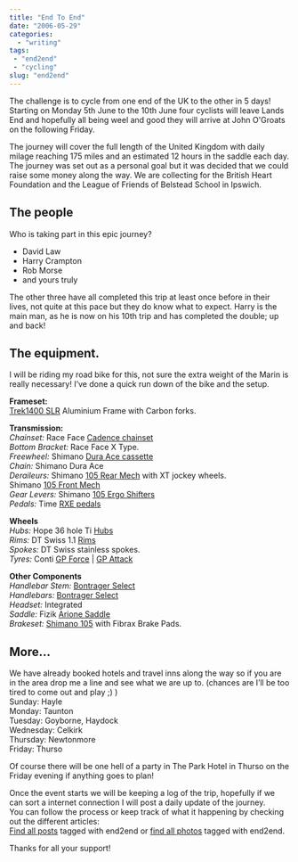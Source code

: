 ```yaml
---
title: "End To End"
date: "2006-05-29"
categories: 
  - "writing"
tags:
 - "end2end"
 - "cycling"
slug: "end2end"
---
```


The challenge is to cycle from one end of the UK to the other in 5 days!  
Starting on Monday 5th June to the 10th June four cyclists will leave Lands End and hopefully all being weel and good they will arrive at John O'Groats on the following Friday.  

The journey will cover the full length of the United Kingdom with daily milage reaching 175 miles and an estimated 12 hours in the saddle each day.  
The journey was set out as a personal goal but it was decided that we could raise some money along the way. We are collecting for the British Heart Foundation and the League of Friends of Belstead School in Ipswich.

## The people

Who is taking part in this epic journey?  
- David Law  
- Harry Crampton  
- Rob Morse  
- and yours truly

The other three have all completed this trip at least once before in their lives, not quite at this pace but they do know what to expect. Harry is the main man, as he is now on his 10th trip and has completed the double; up and back!

## The equipment.

I will be riding my road bike for this, not sure the extra weight of the Marin is really necessary! I’ve done a quick run down of the bike and the setup. 

**Frameset:**  
[Trek1400 SLR](https://static.flickr.com/71/157440389_af5f624f9f.jpg) Aluminium Frame with Carbon forks.

**Transmission:**  
_Chainset:_ Race Face [Cadence chainset](https://static.flickr.com/58/157420266_6e46a88486.jpg)  
_Bottom Bracket:_ Race Face X Type.  
_Freewheel:_ Shimano [Dura Ace cassette](https://static.flickr.com/47/157434573_9779d01769.jpg)  
_Chain:_ Shimano Dura Ace  
_Deraileurs:_ Shimano [105 Rear Mech](https://static.flickr.com/65/157418227_460a950261.jpg) with XT jockey wheels.  
Shimano [105 Front Mech](https://static.flickr.com/54/157419273_c8a8fdd667.jpg)  
_Gear Levers:_ Shimano [105 Ergo Shifters](https://static.flickr.com/66/157416481_41a84ed581.jpg)  
_Pedals:_ Time [RXE pedals](https://static.flickr.com/59/157422720_fc973b3b57.jpg)

**Wheels**  
_Hubs:_ Hope 36 hole Ti [Hubs](https://static.flickr.com/56/157421091_604a19d33b.jpg)  
_Rims:_ DT Swiss 1.1 [Rims](https://static.flickr.com/61/157423473_b527c5951b.jpg)  
_Spokes:_ DT Swiss stainless spokes.  
_Tyres:_ Conti [GP Force](https://static.flickr.com/69/157436448_ffccb23153.jpg) | [GP Attack](https://static.flickr.com/64/157424127_b1700906a1.jpg)

**Other Components**  
_Handlebar Stem:_ [Bontrager Select](https://static.flickr.com/65/157414347_e6876ee21a.jpg)  
_Handlebars:_ [Bontrager Select](https://static.flickr.com/58/157415527_6e607326e1.jpg)  
_Headset:_ Integrated  
_Saddle:_ Fizik [Arione Saddle](https://static.flickr.com/61/157438660_a2fc0e8f8f.jpg)  
_Brakeset:_ [Shimano 105](https://static.flickr.com/59/157435719_74fcff5e1a.jpg) with Fibrax Brake Pads.

## More…

We have already booked hotels and travel inns along the way so if you are in the area drop me a line and see what we are up to. (chances are I’ll be too tired to come out and play ;) )  
Sunday: Hayle  
Monday: Taunton  
Tuesday: Goyborne, Haydock  
Wednesday: Celkirk  
Thursday: Newtonmore  
Friday: Thurso

Of course there will be one hell of a party in The Park Hotel in Thurso on the Friday evening if anything goes to plan!

Once the event starts we will be keeping a log of the trip, hopefully if we can sort a internet connection I will post a daily update of the journey.  
You can follow the process or keep track of what it happening by checking out the different articles:  
[Find all posts](https://adamchamberlin.info/tagged/end2end) tagged with end2end or [find all photos](https://www.flickr.com/photos/funkylarma/tags/end2end/) tagged with end2end.

Thanks for all your support!
